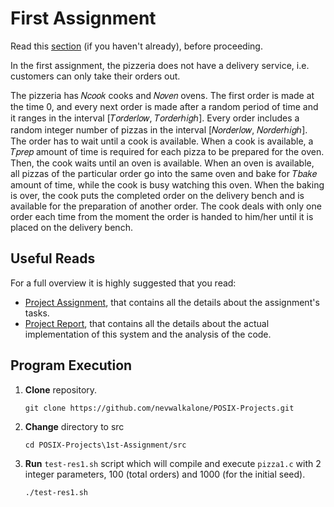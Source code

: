 # First Assignment

Read this [section](https://github.com/nevwalkalone/POSIX-Projects/blob/main/README.md) (if you haven't already), before proceeding.

In the first assignment, the pizzeria
does not have a delivery service, i.e. customers can only take their orders out.

The pizzeria has 𝑁𝑐𝑜𝑜𝑘 cooks and 𝑁𝑜𝑣𝑒𝑛 ovens. The first order is
made at the time 0, and every next order is made after a random period of time and it ranges in
the interval [𝑇𝑜𝑟𝑑𝑒𝑟𝑙𝑜𝑤, 𝑇𝑜𝑟𝑑𝑒𝑟ℎ𝑖𝑔ℎ]. Every order includes a random integer number of pizzas in
the interval [𝑁𝑜𝑟𝑑𝑒𝑟𝑙𝑜𝑤, 𝑁𝑜𝑟𝑑𝑒𝑟ℎ𝑖𝑔ℎ]. The order has to wait until a cook is available. When a cook
is available, a 𝑇𝑝𝑟𝑒𝑝 amount of time is required for each pizza to be prepared for the oven. Then,
the cook waits until an oven is available. When an oven is available, all pizzas of the particular
order go into the same oven and bake for 𝑇𝑏𝑎𝑘𝑒 amount of time, while the cook is busy
watching this oven. When the baking is over, the cook puts the completed order on the delivery
bench and is available for the preparation of another order. The cook deals with only one order
each time from the moment the order is handed to him/her until it is placed on the delivery
bench.

## Useful Reads

For a full overview it is highly suggested that you read:

- [Project Assignment](assignment-report/project1-assignment.pdf), that contains all the details about the assignment's tasks.
- [Project Report](assignment-report/project1-report.pdf), that contains all the details about the actual implementation of this system and the analysis of the code.

## Program Execution

1. **Clone** repository.

   ```console
   git clone https://github.com/nevwalkalone/POSIX-Projects.git
   ```
   
2. **Change** directory to src
   
   ```console
   cd POSIX-Projects\1st-Assignment/src
   ```

4. **Run** `test-res1.sh` script which will compile and execute `pizza1.c` with 2 integer parameters, 100 (total orders) and 1000 (for the initial seed).

   ```console
   ./test-res1.sh
   ```
